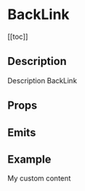 <script setup>
import { ref } from 'vue';
import component from './index.vue'
</script>

# BackLink

[[toc]]

## Description

Description BackLink

## Props

<props-parser :props="component.props" />

## Emits

<emits-parser :emits="component.emits" />

## Example

<code-example>
<dsp-back-link label="Retour"><div>My custom content</div></dsp-back-link>
<template v-slot:html>

```html
<dsp-back-link label="Retour">
  <div>My custom content</div>
</dsp-back-link>
```

</template>
</code-example>
